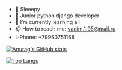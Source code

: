 - 👋 Sleeepy
- 👀 Junior python django developer
- 🌱 I’m currently learning all 
- 📫 How to reach me: vadim.1.95@mail.ru
- ✨Phone: +79960751168

[![Anurag's GitHub stats](https://github-readme-stats.vercel.app/api?username=Sleeeepy7)](https://github.com/anuraghazra/github-readme-stats)

[![Top Langs](https://github-readme-stats.vercel.app/api/top-langs/?username=Sleeeepy7&layout=compact)](https://github.com/anuraghazra/github-readme-stats)

<!---
Sleeeepy7/Sleeeepy7 is a ✨ special ✨ repository because its `README.md` (this file) appears on your GitHub profile.
You can click the Preview link to take a look at your changes.
--->
